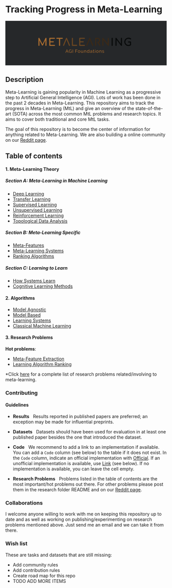 # Tracking Progress in Meta-Learning

![Metaleanring](./resources/img/logo.png)

## Description


Meta-Learning is gaining popularity in Machine Learning as a progressive step to Artificial General Intelligence (AGI). Lots of work has been done in the past 2 decades in Meta-Learning. This repository aims to track the progress in Meta-Learning (MtL) and give an overview of the state-of-the-art (SOTA) across the most common MtL problems and research topics. It aims to cover both traditional and core MtL tasks.

The goal of this repository is to become the center of information for anything related to Meta-Learning. We are also building a online community on our [Reddit page](https://www.reddit.com/r/MetaLearningML/).


## Table of contents

#### 1. Meta-Learning Theory

##### Section A: Meta-Learning in Machine Learning 

- [Deep Learning](./theory/sectionA/README.md)
- [Transfer Learning](./theory/sectionA/README.md)
- [Supervised Learning](./theory/sectionA/README.md)
- [Unsupervised Learning](./theory/sectionA/README.md)
- [Reinforcement Learning](./theory/sectionA/README.md)
- [Topological Data Analysis](./theory/sectionA/README.md)

##### Section B: Meta-Learning Specific

- [Meta-Features](./theory/sectionB/README.md)
- [Meta-Learning Systems](./theory/sectionB/README.md)
- [Ranking Algorithms](./theory/sectionB/README.md)

##### Section C: Learning to Learn 

- [How Systems Learn](./theory/sectionC/README.md)
- [Cognitive Learning Methods](./theory/sectionC/README.md)

#### 2. Algorithms

<!--- Model Agnostic Meta-Learning
	- [Paper]()
	- [Code]()
- Reptile
	- [Paper]()
	- [Code]()
- Meta-SGD
	- [Paper]()
	- [Code]()-->

- [Model Agnostic](./algorithms/README.md)
- [Model Based](./algorithms/README.md)
- [Learning Systems](./algorithms/README.md)
- [Classical Machine Learning](./algorithms/README.md)

#### 3. Research Problems

**Hot problems**:

- [Meta-Feature Extraction](./research/README.md)
- [Learning Algorithm Ranking](./research/README.md)

*Click [here]() for a complete list of research problems related/involving to meta-learning.

### Contributing

#### Guidelines

- **Results** &nbsp; Results reported in published papers are preferred; an exception may be made for influential preprints.

- **Datasets** &nbsp; Datasets should have been used for evaluation in at least one published paper besides the one that introduced the dataset.

- **Code** &nbsp; We recommend to add a link to an implementation 
if available. You can add a `Code` column (see below) to the table if it does not exist.
In the `Code` column, indicate an official implementation with [Official](http://link_to_implementation).
If an unofficial implementation is available, use [Link](http://link_to_implementation) (see below).
If no implementation is available, you can leave the cell empty.

- **Research Problems** &nbsp; Problems listed in the table of contents are the most important/hot problems out there. For other problems please post them in the research folder README and on our [Reddit page](https://www.reddit.com/r/MetaLearningML/).

### Collaborations

I welcome anyone willing to work with me on keeping this repository up to date and as well as working on publishing/experimenting on research problems mentioned above. Just send me an email and we can take it from there.

### Wish list

These are tasks and datasets that are still missing:

- Add community rules
- Add contribution rules
- Create road map for this repo
- TODO ADD MORE ITEMS		
